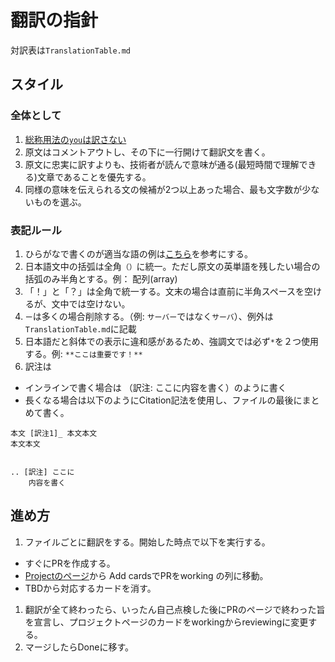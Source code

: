# 翻訳の指針

対訳表は`TranslationTable.md`

## スタイル

### 全体として

1. [総称用法の`you`は訳さない](http://einzelzelle.blogspot.jp/2014/01/blog-post.html)
1. 原文はコメントアウトし、その下に一行開けて翻訳文を書く。
1. 原文に忠実に訳すよりも、技術者が読んで意味が通る(最短時間で理解できる)文章であることを優先する。
1. 同様の意味を伝えられる文の候補が2つ以上あった場合、最も文字数が少ないものを選ぶ。

### 表記ルール

1. ひらがなで書くのが適当な語の例は[こちら](http://www.yamanouchi-yri.com/yrihp/techwrt-2-4s/t-2-4s03fb.html)を参考にする。
1. 日本語文中の括弧は全角`（）`に統一。ただし原文の英単語を残したい場合の括弧のみ半角とする。例： 配列(array)
1. 「！」と「？」は全角で統一する。文末の場合は直前に半角スペースを空けるが、文中では空けない。
1. `ー`は多くの場合削除する。（例: `サーバー`ではなく`サーバ`）、例外は`TranslationTable.md`に記載
1. 日本語だと斜体での表示に違和感があるため、強調文では必ず`*`を２つ使用する。例: `**ここは重要です！**`
1. 訳注は
 * インラインで書く場合は （訳注: ここに内容を書く）のように書く
 * 長くなる場合は以下のようにCitation記法を使用し、ファイルの最後にまとめて書く。

```
本文 [訳注1]_ 本文本文
本文本文


.. [訳注] ここに
    内容を書く

```

## 進め方

1. ファイルごとに翻訳をする。開始した時点で以下を実行する。
 * すぐにPRを作成する。
 * [Projectのページ](https://github.com/hshindo/julia-doc-ja/projects)から Add cardsでPRをworking の列に移動。
 * TBDから対応するカードを消す。
1. 翻訳が全て終わったら、いったん自己点検した後にPRのページで終わった旨を宣言し、プロジェクトページのカードをworkingからreviewingに変更する。
1. マージしたらDoneに移す。
